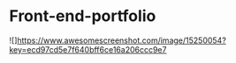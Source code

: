 # Front-end-portfolio
![]https://www.awesomescreenshot.com/image/15250054?key=ecd97cd5e7f640bff6ce16a206ccc9e7
